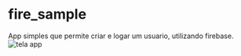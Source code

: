 # fire_sample

App simples que permite criar e logar um usuario, utilizando firebase.
![tela app](https://ibb.co/1RkBZPr)


